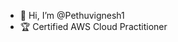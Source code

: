 - 👋 Hi, I’m @Pethuvignesh1
- 🏆 Certified AWS Cloud Practitioner 

<!---
Pethuvignesh1/Pethuvignesh1 is a ✨ special ✨ repository because its `README.md` (this file) appears on your GitHub profile.
You can click the Preview link to take a look at your changes.
--->
